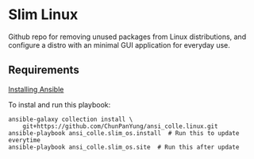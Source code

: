 Slim Linux
==========

Github repo for removing unused packages from Linux distributions, and configure a distro with an minimal GUI application for everyday use.

Requirements
------------
[Installing Ansible](https://docs.ansible.com/ansible/latest/installation_guide/intro_installation.html)

To instal and run this playbook:
```
ansible-galaxy collection install \
    git+https://github.com/ChunPanYung/ansi_colle.linux.git
ansible-playbook ansi_colle.slim_os.install  # Run this to update everytime
ansible-playbook ansi_colle.slim_os.site  # Run this after update
```
